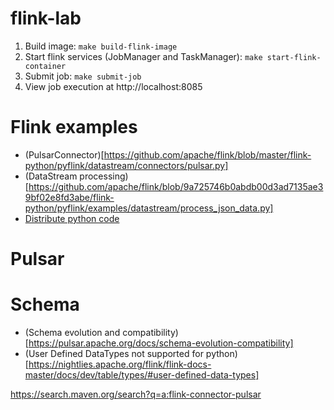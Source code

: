 # flink-lab

1. Build image: `make build-flink-image`
1. Start flink services (JobManager and TaskManager): `make start-flink-container`
1. Submit job: `make submit-job`
1. View job execution at http://localhost:8085

# Flink examples
- (PulsarConnector)[https://github.com/apache/flink/blob/master/flink-python/pyflink/datastream/connectors/pulsar.py]
- (DataStream processing)[https://github.com/apache/flink/blob/9a725746b0abdb00d3ad7135ae39bf02e8fd3abe/flink-python/pyflink/examples/datastream/process_json_data.py]
- [Distribute python code](https://www.youtube.com/watch?v=00JgwB5vJps)

# Pulsar

# Schema
- (Schema evolution and compatibility)[https://pulsar.apache.org/docs/schema-evolution-compatibility]
- (User Defined DataTypes not supported for python)[https://nightlies.apache.org/flink/flink-docs-master/docs/dev/table/types/#user-defined-data-types]

https://search.maven.org/search?q=a:flink-connector-pulsar
